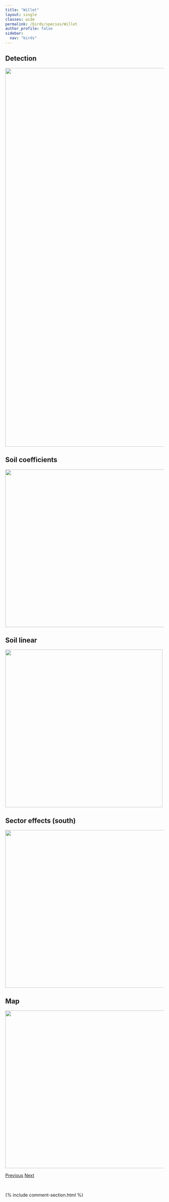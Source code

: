 ```yaml
---
title: "Willet"
layout: single
classes: wide
permalink: /birds/species/Willet
author_profile: false
sidebar:
  nav: "birds"
---
```


<h2>Detection</h2>

<a href="https://drive.google.com/uc?export=view&id=1kkeC5WK4B7gA60W-AvuaG2f2aXYlAu6O">
<img src="https://drive.google.com/uc?export=view&id=1kkeC5WK4B7gA60W-AvuaG2f2aXYlAu6O" height = "1200" width = "800">
</a>

<h2>Soil coefficients</h2>

<a href="https://drive.google.com/uc?export=view&id=1xxCkWavasT0xfTtfN_9WTT4SSvrShbg4">
<img src="https://drive.google.com/uc?export=view&id=1xxCkWavasT0xfTtfN_9WTT4SSvrShbg4" height = "500" width = "1000">
</a>

<h2>Soil linear</h2>

<a href="https://drive.google.com/uc?export=view&id=1XJQneV5rVtqjeC_3y4YnJi-ceVQjkPRX">
<img src="https://drive.google.com/uc?export=view&id=1XJQneV5rVtqjeC_3y4YnJi-ceVQjkPRX" height = "500" width = "500">
</a>

<h2>Sector effects (south)</h2>

<a href="https://drive.google.com/uc?export=view&id=1dsiyay9ij9jfZvS9cqWBerwivHDzIoN7">
<img src="https://drive.google.com/uc?export=view&id=1dsiyay9ij9jfZvS9cqWBerwivHDzIoN7" height = "500" width = "1000">
</a>

<h2>Map</h2>

<a href="https://drive.google.com/uc?export=view&id=1SVeqV6ZAzzyZEl7owvU81xmoIUBxar9X">
<img src="https://drive.google.com/uc?export=view&id=1SVeqV6ZAzzyZEl7owvU81xmoIUBxar9X" height = "500" width = "1500">
</a>

<a href="/DevelopmentWebsite/birds/species/WesternWoodPewee" class="pagination--pager" title="Western Wood-Pewee">Previous</a> <a href="/DevelopmentWebsite/birds/species/WilsonsPhalarope" class="pagination--pager" title="Wilson's Phalarope">Next</a>

<p>&nbsp;</p>

{% include comment-section.html %}
